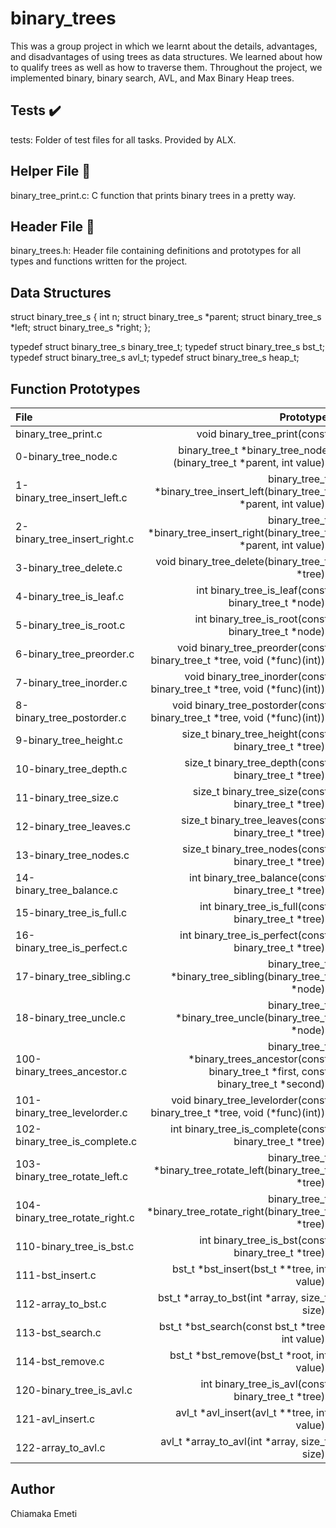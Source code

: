 # binary_trees

This was a group project in which we learnt about the details, advantages, and disadvantages of using trees as data structures. We learned about how to qualify trees as well as how to traverse them. Throughout the project, we implemented binary, binary search, AVL, and Max Binary Heap trees.

## Tests ✔️
tests: Folder of test files for all tasks. Provided by ALX.

## Helper File 🙌
binary_tree_print.c: C function that prints binary trees in a pretty way.

## Header File 📁
binary_trees.h: Header file containing definitions and prototypes for all types and functions written for the project.

## Data Structures

struct binary_tree_s
{
    int n;
    struct binary_tree_s *parent;
    struct binary_tree_s *left;
    struct binary_tree_s *right;
};

typedef struct binary_tree_s binary_tree_t;
typedef struct binary_tree_s bst_t;
typedef struct binary_tree_s avl_t;
typedef struct binary_tree_s heap_t;

## Function Prototypes

| File	                 | Prototype                    |
| :----------------------| --------------------------:  |
| binary_tree_print.c	 | void binary_tree_print(const |      binary_tree_t *tree)
| 0-binary_tree_node.c    |	binary_tree_t *binary_tree_node (binary_tree_t *parent, int value); |
| 1-binary_tree_insert_left.c | binary_tree_t *binary_tree_insert_left(binary_tree_t *parent, int value); |
| 2-binary_tree_insert_right.c	| binary_tree_t *binary_tree_insert_right(binary_tree_t *parent, int value); |
| 3-binary_tree_delete.c	| void binary_tree_delete(binary_tree_t *tree); |
| 4-binary_tree_is_leaf.c |	int binary_tree_is_leaf(const binary_tree_t *node); |
| 5-binary_tree_is_root.c |	int binary_tree_is_root(const binary_tree_t *node);|
| 6-binary_tree_preorder.c |	void binary_tree_preorder(const binary_tree_t *tree, void (*func)(int)); |
| 7-binary_tree_inorder.c  |	void binary_tree_inorder(const binary_tree_t *tree, void (*func)(int));|
| 8-binary_tree_postorder.c |	void binary_tree_postorder(const binary_tree_t *tree, void (*func)(int)); |
| 9-binary_tree_height.c	  |size_t binary_tree_height(const binary_tree_t *tree); |
| 10-binary_tree_depth.c	| size_t binary_tree_depth(const binary_tree_t *tree); |
| 11-binary_tree_size.c	| size_t binary_tree_size(const binary_tree_t *tree); |
| 12-binary_tree_leaves.c |	size_t binary_tree_leaves(const binary_tree_t *tree); |
| 13-binary_tree_nodes.c  |	size_t binary_tree_nodes(const binary_tree_t *tree); |
| 14-binary_tree_balance.c|	int binary_tree_balance(const binary_tree_t *tree); |
| 15-binary_tree_is_full.c |	int binary_tree_is_full(const binary_tree_t *tree); |
| 16-binary_tree_is_perfect.c|	int binary_tree_is_perfect(const binary_tree_t *tree); |
| 17-binary_tree_sibling.c	|binary_tree_t *binary_tree_sibling(binary_tree_t *node); |
| 18-binary_tree_uncle.c |binary_tree_t *binary_tree_uncle(binary_tree_t *node); |
| 100-binary_trees_ancestor.c	| binary_tree_t *binary_trees_ancestor(const binary_tree_t *first, const binary_tree_t *second); |
|101-binary_tree_levelorder.c |	void binary_tree_levelorder(const binary_tree_t *tree, void (*func)(int)); |
| 102-binary_tree_is_complete.c |	int binary_tree_is_complete(const binary_tree_t *tree); |
| 103-binary_tree_rotate_left.c |	binary_tree_t *binary_tree_rotate_left(binary_tree_t *tree);               |
| 104-binary_tree_rotate_right.c |	binary_tree_t *binary_tree_rotate_right(binary_tree_t *tree);              |
| 110-binary_tree_is_bst.c	| int binary_tree_is_bst(const binary_tree_t *tree);                                        |
| 111-bst_insert.c	        | bst_t *bst_insert(bst_t **tree, int value);                                                  |
| 112-array_to_bst.c        |	bst_t *array_to_bst(int *array, size_t size);                                        |
| 113-bst_search.c	        | bst_t *bst_search(const bst_t *tree,   int value);                                         |
| 114-bst_remove.c| bst_t *bst_remove(bst_t *root, int value);|
| 120-binary_tree_is_avl.c  | int binary_tree_is_avl(const binary_tree_t *tree);                                        |
| 121-avl_insert.c          | avl_t *avl_insert(avl_t **tree, int value);                                                  |
| 122-array_to_avl.c        |	avl_t *array_to_avl(int *array, size_t size);                                        |

## Author

Chiamaka Emeti
